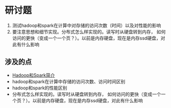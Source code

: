 # 研讨题

1. 测试hadoop和spark在计算中对存储的访问次数（时间）以及对性能的影响
2. 要注意思想和细节实现。分布式怎么样实现的。读写时从硬盘转到内存， 如何访问的更快（变成一个一个页？）。以前是内存硬盘，现在是内存ssd硬盘，对此有什么影响



## 涉及的点

- [Hadoop和Spark简介](https://blog.csdn.net/feizuiku0116/article/details/122795787)
- hadoop和spark在计算中存储的访问次数、访问时间区别
- hadoop和spark的性能区别
- 分布式怎么样实现的。读写时从硬盘转到内存， 如何访问的更快（变成一个一个页？）。以前是内存硬盘，现在是内存ssd硬盘，对此有什么影响





